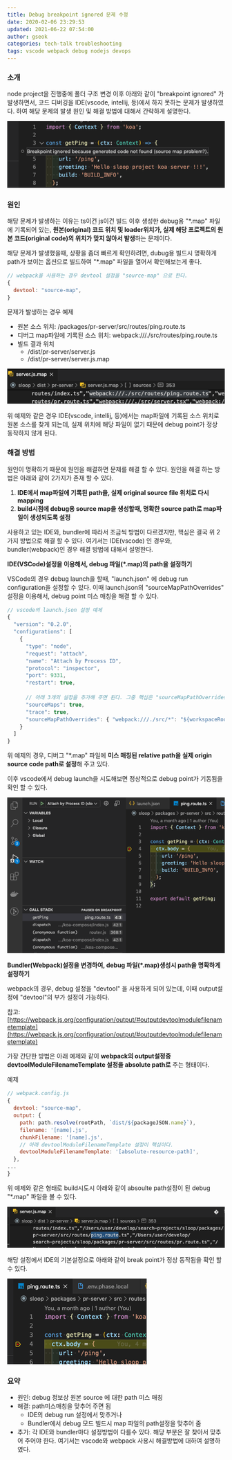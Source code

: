 ```yaml
---
title: Debug breakpoint ignored 문제 수정
date: 2020-02-06 23:29:53
updated: 2021-06-22 07:54:00
author: gseok
categories: tech-talk troubleshooting
tags: vscode webpack debug nodejs devops
---
```


### 소개

node project을 진행중에 폴더 구조 변경 이후 아래와 같이 "breakpoint ignored" 가 발생하면서, 코드 디버깅을 IDE(vscode, intellij, 등)에서 하지 못하는 문제가 발생하였다. 하여 해당 문제의 발생 원인 및 해결 방법에 대해서 간략하게 설명한다.

![](../../assets/post-images/2020-02-06-Debug-Breakpoint/01.png)

### 원인

해당 문제가 발생하는 이유는 ts이건 js이건 빌드 이후 생성한 debug용 "*.map" 파일에 기록되어 있는,  **원본(original) 코드 위치 및 loader위치가, 실제 해당 프로젝트의 원본 코드(original code)의 위치가 맞지 않아서 발생**하는 문제이다.

해당 문제가 발생했을때, 상황을 좀더 빠르게 확인하려면, dubug용 빌드시 명확하게 path가 보이는 옵션으로 빌드하여 "*.map" 파일을 열어서 확인해보는게 좋다.

```jsx
// webpack을 사용하는 경우 devtool 설정을 "source-map" 으로 한다.
{
  devtool: "source-map",
}
```

문제가 발생하는 경우 예제

- 원본 소스 위치: /packages/pr-server/src/routes/ping.route.ts
- 디버그 map파일에 기록된 소스 위치: webpack:///./src/routes/ping.route.ts
- 빌드 결과 위치
    - /dist/pr-server/server.js
    - /dist/pr-server/server.js.map

![](../../assets/post-images/2020-02-06-Debug-Breakpoint/02.png)


위 예제와 같은 경우 IDE(vscode, intellij, 등)에서는 map파일에 기록된 소스 위치로 원본 소스를 찾게 되는데, 실제 위치에 해당 파일이 없기 때문에 debug point가 정상 동작하지 않게 된다.

### 해결 방법

원인이 명확하기 때문에 원인을 해결하면 문제를 해결 할 수 있다. 원인을 해결 하는 방법은 아래와 같이 2가지가 존재 할 수 있다.

1. **IDE에서 map파일에 기록된 path을, 실제 original source file 위치로 다시 mapping**
2. **build시점에 debug용 source map을 생성할때, 명확한 source path로 map파일이 생성되도록 설정**

사용하고 있는 IDE와, bundler에 따라서 조금씩 방법이 다르겠지만, 핵심은 결국 위 2가지 방법으로 해결 할 수 있다. 여기서는 IDE(vscode) 인 경우와, bundler(webpack)인 경우 해결 방법에 대해서 설명한다.

**IDE(VSCode)설정을 이용해서, debug 파일(*.map)의 path을 설정하기**

VSCode의 경우 debug launch을 할때, "launch.json" 에 debug run configuration을 설정할 수 있다. 이때  launch.json의 "sourceMapPathOverrides" 설정을 이용해서, debug point 미스 매칭을 해결 할 수 있다.

```jsx
// vscode의 launch.json 설정 예제
{
  "version": "0.2.0",
  "configurations": [
    {
      "type": "node",
      "request": "attach",
      "name": "Attach by Process ID",
      "protocol": "inspector",
      "port": 9331,
      "restart": true,

      // 아래 3개의 설정을 추가해 주면 된다. 그중 핵심은 "sourceMapPathOverrides" 설정이다.
      "sourceMaps": true,
      "trace": true,
      "sourceMapPathOverrides": { "webpack:///./src/*": "${workspaceRoot}/packages/pr-server/src/*" }
    }
  ]
}
```

위 예제의 경우, 디버그 "*.map" 파일에 **미스 매칭된 relative path을 실제 origin source code path로 설정**해 주고 있다.

이후 vscode에서 debug launch을 시도해보면 정상적으로 debug point가 기동됨을 확인 할 수 있다.

![](../../assets/post-images/2020-02-06-Debug-Breakpoint/03.png)


**Bundler(Webpack)설정을 변경하여, debug 파일(*.map)생성시 path을 명확하게 설정하기**

webpack의 경우, debug 설정을 "devtool" 을 사용하게 되어 있는데, 이때 output설정에 "devtool"의 부가 설정이 가능하다.

참고: [https://webpack.js.org/configuration/output/#outputdevtoolmodulefilenametemplate](https://webpack.js.org/configuration/output/#outputdevtoolmodulefilenametemplate)

가장 간단한 방법은 아래 예제와 같이 **webpack의 output설정중 devtoolModuleFilenameTemplate 설정을 absolute path로** 주는 형태이다.

예제

```jsx
// webpack.config.js
{
  devtool: "source-map",
  output: {
    path: path.resolve(rootPath, `dist/${packageJSON.name}`),
    filename: '[name].js',
    chunkFilename: '[name].js',
    // 아래 devtoolModuleFilenameTemplate 설정이 핵심이다.
    devtoolModuleFilenameTemplate: '[absolute-resource-path]',
  },
...
}
```

위 예제와 같은 형태로 build시도시 아래와 같이 absoulte path설정이 된 debug "*.map" 파일을 볼 수 있다.

![](../../assets/post-images/2020-02-06-Debug-Breakpoint/04.png)


해당 설정에서 IDE의 기본설정으로 아래와 같이 break point가 정상 동작됨을 확인 할 수 있다.

![](../../assets/post-images/2020-02-06-Debug-Breakpoint/05.png)


### 요약

- 원인: debug 정보상 원본 source 에 대한 path 미스 매칭
- 해결: path미스매칭을 맞추어 주면 됨
    - IDE의 debug run 설정에서 맞추거나
    - Bundler에서 debug 모드 빌드시 map 파일의 path설정을 맞추어 줌
- 추가: 각 IDE와 bundler마다 설정방법이 다를수 있다. 해당 부분은 잘 찾아서 맞추어 주어야 한다. 여기서는  vscode와 webpack 사용시 해결방법에 대하여 설명하였다.


```toc

```
